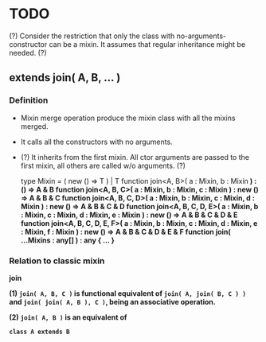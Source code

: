 # TODO

(?)
Consider the restriction that only the class with no-arguments-constructor can be a mixin.
It assumes that regular inheritance might be needed.
(?)

## extends join( A, B, ... )

### Definition

- Mixin merge operation produce the mixin class with all the mixins merged.
- It calls all the constructors with no arguments.
- (?) It inherits from the first mixin. All ctor arguments are passed to the first mixin, all others are called w/o arguments. (?)

    type Mixin<T> = ( new () => T ) | T
    function join<A, B>( a : Mixin<A>, b : Mixin<B> ) : () => A & B
    function join<A, B, C>( a : Mixin<A>, b : Mixin<B>, c : Mixin<C> ) : new () => A & B & C
    function join<A, B, C, D>( a : Mixin<A>, b : Mixin<B>, c : Mixin<C>, d : Mixin<D> ) : new () => A & B & C & D
    function join<A, B, C, D, E>( a : Mixin<A>, b : Mixin<B>, c : Mixin<C>, d : Mixin<D>, e : Mixin<E> ) : new () => A & B & C & D & E
    function join<A, B, C, D, E, F>( a : Mixin<A>, b : Mixin<B>, c : Mixin<C>, d : Mixin<D>, e : Mixin<E>, f : Mixin<F> ) : new () => A & B & C & D & E & F
    function join( ...Mixins : any[] ) : any { ... }

### Relation to classic mixin

join


(1) `join( A, B, C )` is functional equivalent of `join( A, join( B, C ) )` and `join( join( A, B ), C )`, being an associative operation.

(2) `join( A, B )` is an equivalent of

    class A extends B





